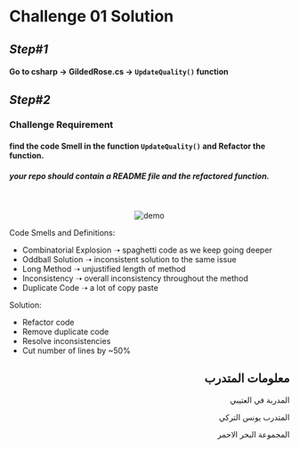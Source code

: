 # Challenge 01 Solution

## *Step#1*

#### Go to **csharp**  -> **GildedRose.cs** -> `UpdateQuality()` function 


## *Step#2*

### **Challenge Requirement**

#### find the code Smell in the function `UpdateQuality()` and Refactor the function.
##### your repo should contain a README file and the refactored function.

<br/>

<p align="center">
  <img src="https://raw.githubusercontent.com/YounesAlturkey/Challenge01/main/demo.png" alt="demo"/>
</p>



Code Smells and Definitions:
- Combinatorial Explosion ➝ spaghetti code as we keep going deeper
- Oddball Solution ➝ inconsistent solution to the same issue
- Long Method ➝ unjustified length of method
- Inconsistency ➝ overall inconsistency throughout the method
- Duplicate Code ➝ a lot of copy paste

Solution:
- Refactor code
- Remove duplicate code
- Resolve inconsistencies
- Cut number of lines by ~50%


<div align="right">

## معلومات المتدرب

المدربة في العتيبي

المتدرب يونس التركي

المجموعة البحر الاحمر

</div>

